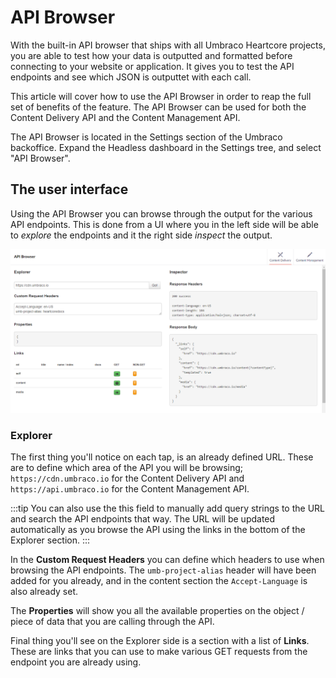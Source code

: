 # API Browser

With the built-in API browser that ships with all Umbraco Heartcore projects, you are able to test how your data is outputted and formatted before connecting to your website or application. It gives you to test the API endpoints and see which JSON is outputtet with each call.

This article will cover how to use the API Browser in order to reap the full set of benefits of the feature. The API Browser can be used for both the Content Delivery API and the Content Management API.

The API Browser is located in the Settings section of the Umbraco backoffice. Expand the Headless dashboard in the Settings tree, and select "API Browser".

## The user interface

Using the API Browser you can browse through the output for the various API endpoints. This is done from a UI where you in the left side will be able to *explore* the endpoints and it the right side *inspect* the output.

![API Browser user interface](images/user-interface.png)

### Explorer

The first thing you'll notice on each tap, is an already defined URL. These are to define which area of the API you will be browsing; `https://cdn.umbraco.io` for the Content Delivery API and `https://api.umbraco.io` for the Content Management API.

:::tip
You can also use the this field to manually add query strings to the URL and search the API endpoints that way. The URL will be updated automatically as you browse the API using the links in the bottom of the Explorer section.
:::

In the **Custom Request Headers** you can define which headers to use when browsing the API endpoints. The `umb-project-alias` header will have been added for you already, and in the content section the `Accept-Language` is also already set.

The **Properties** will show you all the available properties on the object / piece of data that you are calling through the API.

Final thing you'll see on the Explorer side is a section with a list of **Links**. These are links that you can use to make various GET requests from the endpoint you are already using. 